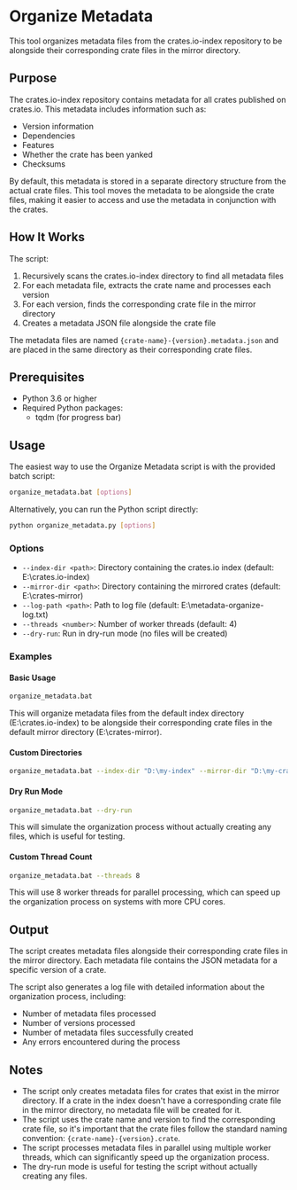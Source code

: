 # Organize Metadata

This tool organizes metadata files from the crates.io-index repository to be alongside their corresponding crate files in the mirror directory.

## Purpose

The crates.io-index repository contains metadata for all crates published on crates.io. This metadata includes information such as:
- Version information
- Dependencies
- Features
- Whether the crate has been yanked
- Checksums

By default, this metadata is stored in a separate directory structure from the actual crate files. This tool moves the metadata to be alongside the crate files, making it easier to access and use the metadata in conjunction with the crates.

## How It Works

The script:
1. Recursively scans the crates.io-index directory to find all metadata files
2. For each metadata file, extracts the crate name and processes each version
3. For each version, finds the corresponding crate file in the mirror directory
4. Creates a metadata JSON file alongside the crate file

The metadata files are named `{crate-name}-{version}.metadata.json` and are placed in the same directory as their corresponding crate files.

## Prerequisites

- Python 3.6 or higher
- Required Python packages:
  - tqdm (for progress bar)

## Usage

The easiest way to use the Organize Metadata script is with the provided batch script:

```bash
organize_metadata.bat [options]
```

Alternatively, you can run the Python script directly:

```bash
python organize_metadata.py [options]
```

### Options

- `--index-dir <path>`: Directory containing the crates.io index (default: E:\crates.io-index)
- `--mirror-dir <path>`: Directory containing the mirrored crates (default: E:\crates-mirror)
- `--log-path <path>`: Path to log file (default: E:\metadata-organize-log.txt)
- `--threads <number>`: Number of worker threads (default: 4)
- `--dry-run`: Run in dry-run mode (no files will be created)

### Examples

#### Basic Usage

```bash
organize_metadata.bat
```

This will organize metadata files from the default index directory (E:\crates.io-index) to be alongside their corresponding crate files in the default mirror directory (E:\crates-mirror).

#### Custom Directories

```bash
organize_metadata.bat --index-dir "D:\my-index" --mirror-dir "D:\my-crates"
```

#### Dry Run Mode

```bash
organize_metadata.bat --dry-run
```

This will simulate the organization process without actually creating any files, which is useful for testing.

#### Custom Thread Count

```bash
organize_metadata.bat --threads 8
```

This will use 8 worker threads for parallel processing, which can speed up the organization process on systems with more CPU cores.

## Output

The script creates metadata files alongside their corresponding crate files in the mirror directory. Each metadata file contains the JSON metadata for a specific version of a crate.

The script also generates a log file with detailed information about the organization process, including:
- Number of metadata files processed
- Number of versions processed
- Number of metadata files successfully created
- Any errors encountered during the process

## Notes

- The script only creates metadata files for crates that exist in the mirror directory. If a crate in the index doesn't have a corresponding crate file in the mirror directory, no metadata file will be created for it.
- The script uses the crate name and version to find the corresponding crate file, so it's important that the crate files follow the standard naming convention: `{crate-name}-{version}.crate`.
- The script processes metadata files in parallel using multiple worker threads, which can significantly speed up the organization process.
- The dry-run mode is useful for testing the script without actually creating any files.
